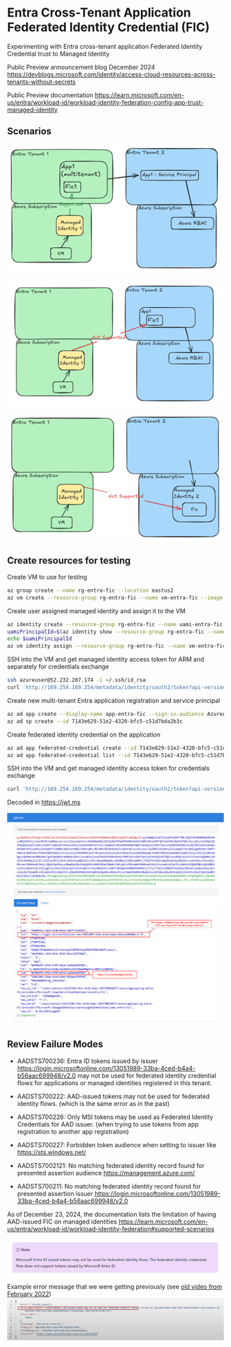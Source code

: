# Entra Cross-Tenant Application Federated Identity Credential (FIC)

Experimenting with Entra cross-tenant application Federated Identity Credential trust to Managed Identity

Public Preview announcement blog December 2024
<https://devblogs.microsoft.com/identity/access-cloud-resources-across-tenants-without-secrets>

Public Preview documentation
<https://learn.microsoft.com/en-us/entra/workload-id/workload-identity-federation-config-app-trust-managed-identity>

## Scenarios

![Diagram 1](./images/diagram1.png)

![Diagram 2](./images/diagram2.png)

![Diagram 3](./images/diagram3.png)

## Create resources for testing

Create VM to use for testing

```bash
az group create --name rg-entra-fic --location eastus2
az vm create --resource-group rg-entra-fic --name vm-entra-fic --image Ubuntu2404 --admin-username azureuser --size Standard_D2ds_v5 --generate-ssh-keys
```

Create user assigned managed identity and assign it to the VM

```bash
az identity create --resource-group rg-entra-fic --name uami-entra-fic
uamiPrincipalId=$(az identity show --resource-group rg-entra-fic --name uami-entra-fic -o json --query principalId --output tsv)
echo $uamiPrincipalId
az vm identity assign --resource-group rg-entra-fic --name vm-entra-fic --identities uami-entra-fic
```

SSH into the VM and get managed identity access token for ARM and separately for credentials exchange

```bash
ssh azureuser@52.232.207.174 -i ~/.ssh/id_rsa
curl 'http://169.254.169.254/metadata/identity/oauth2/token?api-version=2023-11-15&resource=https://management.azure.com/' -H Metadata:true | jq
```

Create new multi-tenant Entra application registration and service principal

```bash
az ad app create --display-name app-entra-fic --sign-in-audience AzureADMultipleOrgs
az ad sp create --id 7143e629-51e2-4320-bfc5-c51d7bda2b3c
```

Create federated identity credential on the application

```bash
az ad app federated-credential create --id 7143e629-51e2-4320-bfc5-c51d7bda2b3c --parameters fic-settings.json
az ad app federated-credential list --id 7143e629-51e2-4320-bfc5-c51d7bda2b3c -o json
```

SSH into the VM and get managed identity access token for credentials exchange

```bash
curl 'http://169.254.169.254/metadata/identity/oauth2/token?api-version=2023-11-15&resource=api://AzureADTokenExchange' -H Metadata:true | jq
```

Decoded in <https://jwt.ms>

![Decoded](./images/jwt-azureadtokenexchange.png)

## Review Failure Modes

* AADSTS700236: Entra ID tokens issued by issuer <https://login.microsoftonline.com/13051989-33ba-4ced-b4a4-b56aac699948/v2.0> may not be used for federated identity credential flows for applications or managed identities registered in this tenant.
* AADSTS700222: AAD-issued tokens may not be used for federated identity flows. (which is the same error as in the past)
* AADSTS700226: Only MSI tokens may be used as Federated Identity Credentials for AAD issuer. (when trying to use tokens from app registration to another app registration)

* AADSTS700227: Forbidden token audience when setting to issuer like <https://sts.windows.net/>
* AADSTS7002121: No matching federated identity record found for presented assertion audience <https://management.azure.com/>
* AADSTS700211: No matching federated identity record found for presented assertion issuer <https://login.microsoftonline.com/13051989-33ba-4ced-b4a4-b56aac699948/v2.0>

As of December 23, 2024, the documentation lists the limitation of having AAD-issued FIC on managed identities
<https://learn.microsoft.com/en-us/entra/workload-id/workload-identity-federation#supported-scenarios>

![Not Supported](./images/doc-previous-limitation.png)

Example error message that we were getting previously (see [old video from February 2022](https://arsenvlad.medium.com/azure-active-directory-workload-identity-federation-with-external-oidc-idp-4f06c9205a26))
![Error message from 2022](./images/previous-not-supported.png)
